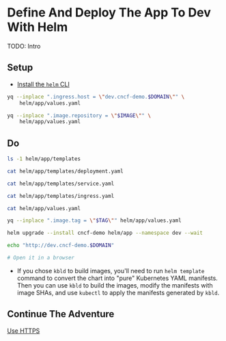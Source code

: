 # Define And Deploy The App To Dev With Helm

TODO: Intro

## Setup

* [Install the `helm` CLI](https://helm.sh/docs/intro/install)

```bash
yq --inplace ".ingress.host = \"dev.cncf-demo.$DOMAIN\"" \
    helm/app/values.yaml

yq --inplace ".image.repository = \"$IMAGE\"" \
    helm/app/values.yaml
```

## Do

```bash
ls -1 helm/app/templates

cat helm/app/templates/deployment.yaml

cat helm/app/templates/service.yaml

cat helm/app/templates/ingress.yaml

cat helm/app/values.yaml

yq --inplace ".image.tag = \"$TAG\"" helm/app/values.yaml

helm upgrade --install cncf-demo helm/app --namespace dev --wait

echo "http://dev.cncf-demo.$DOMAIN"

# Open it in a browser
```

* If you chose `kbld` to build images, you'll need to run `helm template` command to convert the chart into "pure" Kubernetes YAML manifests. Then you can use `kbld` to build the images, modify the manifests with image SHAs, and use `kubectl` to apply the manifests generated by `kbld`.

## Continue The Adventure

[Use HTTPS](../https/story.md)
